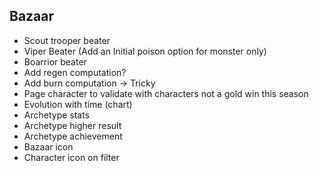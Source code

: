## Bazaar

- Scout trooper beater
- Viper Beater (Add an Initial poison option for monster only)
- Boarrior beater
- Add regen computation?
- Add burn computation → Tricky
- Page character to validate with characters not a gold win this season
- Evolution with time (chart)
- Archetype stats
- Archetype higher result
- Archetype achievement
- Bazaar icon
- Character icon on filter
